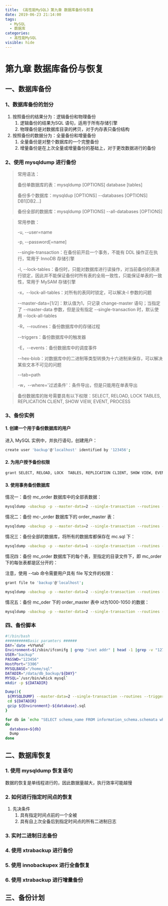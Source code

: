 ```yaml
---
title: 《高性能MySQL》第九章 数据库备份与恢复
date: 2019-06-23 21:14:00
tags: 
  - MySQL
  - 数据库
categories:
  - 高性能MySQL
visible: hide
---
```


# 第九章 数据库备份与恢复

## 一、数据库备份

### 1、数据库备份的划分

1. 按照备份的结果分为：逻辑备份和物理备份
   1. 逻辑备份的结果为SQL 语句，适用于所有存储引擎
   2. 物理备份是对数据库目录的拷贝，对于内存表只备份结构
2. 按照备份的数据分为：全量备份和增量备份
   1. 全量备份是对整个数据库的一个完整备份
   2. 增量备份是在上次全量或增量备份的基础上，对于更改数据进行的备份

### 2、使用 mysqldump 进行备份

> 常用语法：
>
> 备份单数据库的表：mysqldump [OPTIONS] database [tables]
>
> 备份多个数据库：mysqldup [OPTIONS] --databases [OPTIONS] DB1[DB2...]
>
> 备份全部的数据库：mysqldump [OPTIONS] --all-databases [OPTIONS]

> 常用参数：
>
> -u, --user=name
>
> -p, --password[=name]
>
> --single-transaction：在备份前开启一个事务，不能有 DDL 操作正在执行，常用于 InnoDB 存储引擎
>
> -l, --lock-tables：备份时，只能对数据库进行读操作，对当前备份的表进行锁定，因此并不能保证备份时所有表的全局一致性，只能保证单表的一致性，常用于 MySAM 存储引擎
>
> -x，--lock-all-tables：对所有的表同时锁定，可以解决-l 参数的问题
>
> --master-data=[1/2]：默认值为1，只记录 change-master 语句；当指定了 --master-data 参数，但是没有指定 --single-transaction 时，默认使用 --lock-all-tables
>
> -R，--routines：备份数据库中的存储过程
>
> --triggers：备份数据库中的触发器
>
> -E，--events：备份数据库中的调度事件
>
> --hex-blob：对数据库中的二进制等类型转换为十六进制来保存，可以解决某些文本不可见的问题
>
> --tab=path
>
> -w，--where='过滤条件'：条件导出，但是只能用在单表导出

> 备份数据库的账号需要具有以下权限：SELECT, RELOAD, LOCK  TABLES, REPLICATION CLIENT, SHOW VIEW, EVENT, PROCESS

### 3、备份实例

#### 1. 创建一个用于备份数据库的用户

进入 MySQL 实例中，并执行语句，创建用户：

```sh
create user 'backup'@'localhost' identified by '123456';
```

#### 2. 为用户授予备份权限

```sh
grant SELECT, RELOAD, LOCK  TABLES, REPLICATION CLIENT, SHOW VIEW, EVENT, PROCESS on *.* to 'backup'@'localhost';
```

#### 3. 使用事务备份数据库

情况一：备份 mc_order 数据库中的全部表数据：

```sh
mysqldump -ubackup -p --master-data=2 --single-transaction --routines --triggers --events mc_order > mc_order.sql
```

情况二：备份 mc-_order 数据库下的 order_master 表：

```sh
mysqldump -ubackup -p --master-data=2 --single-transaction --routines --triggers --events mc_order order_master > order_master.sql
```

情况三：备份全部的数据库，将所有的数据库都保存在 mc.sql 下：

```sh
mysqldump -ubackup -p --master-data=1 --single-transaction --routines --triggers --events --all-databases > mc.sql
```

情况四：备份 mc_order 数据库下的每个表，至指定的目录文件下，即 mc_order 下的每张表都是区分开的：

注意，使用 --tab 命令需要用户具有 file 写文件的权限：

```sh
grant file to 'backup'@'localhost';
```

```sh
mysqldump -ubackup -p --master-data=2 --single-transaction --routines --triggers --events --tab="/data/db_backup/mc_order" mc_order;
```

情况五：备份 mc_oder 下的 order_master 表中 id为1000-1050 的数据：

```sh
mysqldump -ubackup -p --master-data=2 --single-transaction --routines --where "order_id>1000 and order_id<1050" mc_order order_master > order_master_1000.sql
```

### 四、备份脚本

```sh
#!/bin/bash
##########Basic paramters ######
DAY=`date +%Y%m%d`
Environment=$(/sbin/ifconifg | grep "inet addr" | head -1 |grep -v "127.0.0.1" | awk '{print $2;}' | awk -F':' '{print $2;}')
USER="backup"
PASSWD="123456"
HostPort="3306"
MYSQLBASE="/home/sql"
DATADIR="/data/db_backup/${DAY}"
MYSQL=`/usr/bin/whick mysql`
mkdir -p ${DATADIR}

Dump(){
 ${MYSQLDUMP} --master-data=2 --single-transaction --routines --triggers --events -u${USER} -p${PASSWD} -P${HostPort} ${database} > ${DATADIR}/${Environment}-${database}.sql
 cd ${DATADIR}
 gzip ${Environment}-${database}.sql
}

for db in `echo "SELECT schema_name FROM information_schema.schemata where schema_name not in ('information_schema','sys','performance_schema')" | ${MYSQL} -u${USER} -p${PASSWD} --skip-column-names`
do
  database=${db}
  Dump
done
```

## 二、数据库恢复

### 1. 使用 mysqldump 恢复语句

数据的恢复是单线程进行的，因此数据量越大，执行效率可能越慢

### 2. 如何进行指定时间点的恢复

1. 先决条件
   1. 具有指定时间点前的一个全被
   2. 具有自上次全备后到指定时间点的所有二进制日志

### 3. 实时二进制日志备份

### 4. 使用 xtrabackup 进行备份

### 5. 使用 innobackupex 进行全备恢复

### 6. 使用 xtrabackup 进行增量备份

## 三、备份计划


